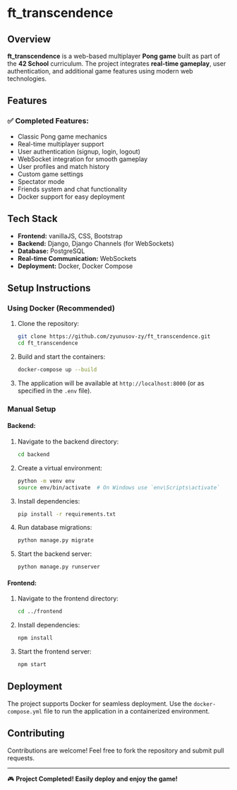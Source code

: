 # ft_transcendence

## Overview
**ft_transcendence** is a web-based multiplayer **Pong game** built as part of the **42 School** curriculum. The project integrates **real-time gameplay**, user authentication, and additional game features using modern web technologies.

## Features
### ✅ Completed Features:
- Classic Pong game mechanics
- Real-time multiplayer support
- User authentication (signup, login, logout)
- WebSocket integration for smooth gameplay
- User profiles and match history
- Custom game settings
- Spectator mode
- Friends system and chat functionality
- Docker support for easy deployment

## Tech Stack
- **Frontend:** vanillaJS, CSS, Bootstrap
- **Backend:** Django, Django Channels (for WebSockets)
- **Database:** PostgreSQL
- **Real-time Communication:** WebSockets
- **Deployment:** Docker, Docker Compose

## Setup Instructions
### Using Docker (Recommended)
1. Clone the repository:
   ```sh
   git clone https://github.com/zyunusov-zy/ft_transcendence.git
   cd ft_transcendence
   ```
2. Build and start the containers:
   ```sh
   docker-compose up --build
   ```
3. The application will be available at `http://localhost:8000` (or as specified in the `.env` file).

### Manual Setup
#### Backend:
1. Navigate to the backend directory:
   ```sh
   cd backend
   ```
2. Create a virtual environment:
   ```sh
   python -m venv env
   source env/bin/activate  # On Windows use `env\Scripts\activate`
   ```
3. Install dependencies:
   ```sh
   pip install -r requirements.txt
   ```
4. Run database migrations:
   ```sh
   python manage.py migrate
   ```
5. Start the backend server:
   ```sh
   python manage.py runserver
   ```

#### Frontend:
1. Navigate to the frontend directory:
   ```sh
   cd ../frontend
   ```
2. Install dependencies:
   ```sh
   npm install
   ```
3. Start the frontend server:
   ```sh
   npm start
   ```

## Deployment
The project supports Docker for seamless deployment. Use the `docker-compose.yml` file to run the application in a containerized environment.

## Contributing
Contributions are welcome! Feel free to fork the repository and submit pull requests.

---
🎮 **Project Completed! Easily deploy and enjoy the game!**

